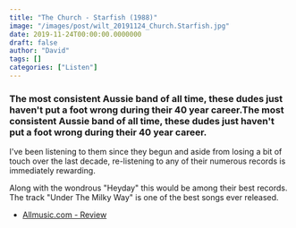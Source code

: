 ```yaml
---
title: "The Church - Starfish (1988)"
image: "/images/post/wilt_20191124_Church.Starfish.jpg"
date: 2019-11-24T00:00:00.0000000
draft: false
author: "David"
tags: []
categories: ["Listen"]
---
```

### The most consistent Aussie band of all time, these dudes just haven't put a foot wrong during their 40 year career.The most consistent Aussie band of all time, these dudes just haven't put a foot wrong during their 40 year career.

 I've been listening to them since they begun and aside from losing a bit of touch over the last decade, re-listening to any of their numerous records is immediately rewarding.

 Along with the wondrous "Heyday" this would be among their best records. The track "Under The Milky Way" is one of the best songs ever released.

-  [Allmusic.com - Review](https://www.allmusic.com/album/starfish-mw0000198576)